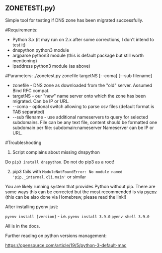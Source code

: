 ## ZONETEST(.py)

Simple tool for testing if DNS zone has been migrated successfully.

#Requirements:
- Python 3.x (it may run on 2.x after some corrections, I don't intend to test it)
- dnspython python3 module
- argparse python3 module (this is default package but still worth mentioning)
- ipaddress python3 module (as above)

#Parameters:
./zonetest.py zonefile targetNS [--coma] [--sub filename]

- zonefile - DNS zone as downloaded from the "old" server. Assumed Bind RFC compat.
- targetNS - our "new" name server onto which the zone has been migrated. Can be IP or URL.
- --coma - optional switch allowing to parse csv files (default format is TAB separated)
- --sub filename - use additional nameservers to query for selected subdomains.
					File can be any text file, content should be formatted one subdomain per file:
					subdomain:nameserver
					Nameserver can be IP or URL. 

#Troubleshooting

1) Script complains about missing dnspython

Do `pip3 install dnspython`.
Do not do pip3 as a root!

2) pip3 fails with `ModuleNotFoundError: No module named 'pip._internal.cli.main'` or similar

You are likely running system that provides Python without pip. There are some ways this can be corrected
but the most recommended is via [pyenv](https://github.com/pyenv/pyenv) (this can be also done via Homebrew,
please read the link!) 

After installing pyenv just:

`pyenv install [version]` - i.e. `pyenv install 3.9.0`
`pyenv shell 3.9.0`

All is in the docs.

Further reading on python versions management:

https://opensource.com/article/19/5/python-3-default-mac

